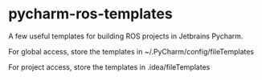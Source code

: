 # pycharm-ros-templates
A few useful templates for building ROS projects in Jetbrains Pycharm.

For global access, store the templates in ~/.PyCharm<version>/config/fileTemplates

For project access, store the templates in .idea/fileTemplates
